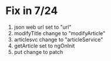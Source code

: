 # Fix in 7/24

1. json web url set to "url"
2. modifyTitle change to "modifyArticle"
3. articlesvc change to "articleService"
4. getArticle set to ngOnInit
5. put change to patch
